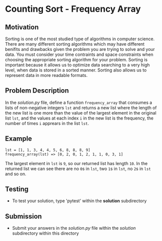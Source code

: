 # Counting Sort - Frequency Array

## Motivation
Sorting is one of the most studied type of algorithms in computer science. There are many different sorting algorithms which may have different benifits and drawbacks given the problem you are trying to solve and your data. You must consider your time contraints and space constraints when choosing the appropriate sorting algorithm for your problem.
Sorting is important because it allows us to optimize data searching to a very high level, when data is stored in a sorted manner. Sorting also allows us to represent data in more readable formats.

## Problem Description
In the *solution.py* file, define a function `frequency_array` that consumes a lists of non-negative integers `lst` and returns a new list where the length of the new list is one more than the value of the largest element in the original list `lst`, and the values at each index `i` in the new list is the frequency, the number of times `i` apprears in the list `lst`.

## Example
```
lst = [1, 1, 3, 4, 4, 5, 6, 8, 8, 8, 9]
frequency_array(lst) => [0, 2, 0, 1, 2, 1, 1, 0, 3, 1]
```
The largest element in `lst` is `9`, so our returned list has length `10`. In the returned list we can see there are no `0`s in `lst`, two `1`s in `lst`, no `2`s in `lst` and so on.


## Testing
* To test your solution, type 'pytest' within the **solution** subdirectory

## Submission
* Submit your answers in the *solution.py* file within the *solution* subdirectory within this directory
